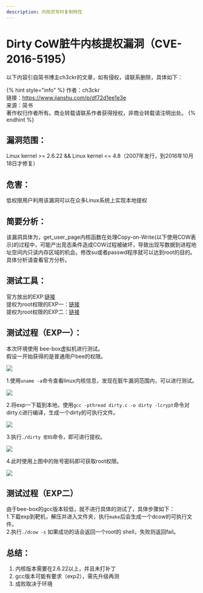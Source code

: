 ```yaml
---
description: 内核页写时复制特性
---
```


# Dirty CoW脏牛内核提权漏洞（CVE-2016-5195）

以下内容引自简书博主ch3ckr的文章，如有侵权，请联系删除，具体如下：

{% hint style="info" %}
作者：ch3ckr  
链接：https://www.jianshu.com/p/df72d1ee1e3e  
来源：简书  
著作权归作者所有。商业转载请联系作者获得授权，非商业转载请注明出处。
{% endhint %}

## **漏洞范围：**

Linux kernel &gt;= 2.6.22 && Linux kernel &lt;= 4.8（2007年发行，到2016年10月18日才修复）

## **危害：**

低权限用户利用该漏洞可以在众多Linux系统上实现本地提权

## **简要分析：**

该漏洞具体为，get\_user\_page内核函数在处理Copy-on-Write\(以下使用COW表示\)的过程中，可能产出竞态条件造成COW过程被破坏，导致出现写数据到进程地址空间内只读内存区域的机会。修改su或者passwd程序就可以达到root的目的。具体分析请查看官方分析。

## **测试工具：**

官方放出的EXP:[链接](https://link.jianshu.com?t=https%3A%2F%2Fgithub.com%2Fdirtycow%2Fdirtycow.github.io)  
 提权为root权限的EXP一：[链接](https://link.jianshu.com?t=https%3A%2F%2Fgithub.com%2FFireFart%2Fdirtycow)  
 提权为root权限的EXP二：[链接](https://link.jianshu.com?t=https%3A%2F%2Fgithub.com%2Fgbonacini%2FCVE-2016-5195)

## **测试过程（EXP一）：**

本次环境使用 bee-box虚拟机进行测试。  
 假设一开始获得的是普通用户bee的权限。

![](//upload-images.jianshu.io/upload_images/1258400-d3b16383259ba455.png?imageMogr2/auto-orient/strip|imageView2/2/w/553/format/webp)

1.使用`uname -a`命令查看linux内核信息，发现在脏牛漏洞范围内，可以进行测试。

![](//upload-images.jianshu.io/upload_images/1258400-f92aedc1336b4462.png?imageMogr2/auto-orient/strip|imageView2/2/w/595/format/webp)

2.将exp一下载到本地，使用`gcc -pthread dirty.c -o dirty -lcrypt`命令对dirty.c进行编译，生成一个dirty的可执行文件。

![](//upload-images.jianshu.io/upload_images/1258400-cad9e9b14787bae7.png?imageMogr2/auto-orient/strip|imageView2/2/w/599/format/webp)

3.执行`./dirty 密码`命令，即可进行提权。

![](//upload-images.jianshu.io/upload_images/1258400-55d83ee29e3c50e7.png?imageMogr2/auto-orient/strip|imageView2/2/w/597/format/webp)

4.此时使用上图中的账号密码即可获取root权限。

![](//upload-images.jianshu.io/upload_images/1258400-e26f0d4c2c2f4cf5.png?imageMogr2/auto-orient/strip|imageView2/2/w/605/format/webp)

## **测试过程（EXP二）**

由于bee-box的gcc版本较低，就不进行具体的测试了，具体步骤如下：  
 1.下载exp到靶机，解压并进入文件夹，执行`make`后会生成一个dcow的可执行文件。  
 2.执行`./dcow -s` 如果成功的话会返回一个root的 shell，失败则返回fail。

## **总结：**

1. 内核版本需要在2.6.22以上，并且未打补丁
2. gcc版本可能有要求（exp2），需先升级再测
3. 成败取决于环境

